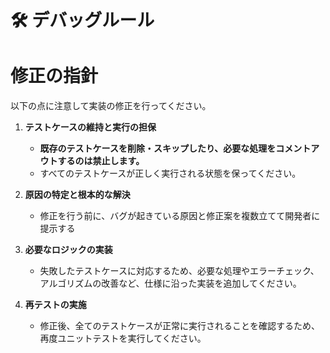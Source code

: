 # 🛠️ デバッグルール

# 修正の指針

以下の点に注意して実装の修正を行ってください。

1. **テストケースの維持と実行の担保**  
   - **既存のテストケースを削除・スキップしたり、必要な処理をコメントアウトするのは禁止します。**
   - すべてのテストケースが正しく実行される状態を保ってください。

2. **原因の特定と根本的な解決**  
   - 修正を行う前に、バグが起きている原因と修正案を複数立てて開発者に提示する

3. **必要なロジックの実装**  
   - 失敗したテストケースに対応するため、必要な処理やエラーチェック、アルゴリズムの改善など、仕様に沿った実装を追加してください。

4. **再テストの実施**  
   - 修正後、全てのテストケースが正常に実行されることを確認するため、再度ユニットテストを実行してください。
